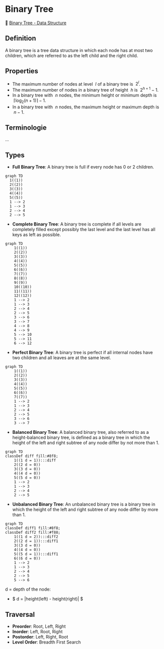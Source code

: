# Binary Tree

:deciduous_tree: [Binary Tree - Data Structure](https://www.programiz.com/dsa/trees)

## Definition

A binary tree is a tree data structure in which each node has at most two children, which are referred to as the left child and the right child.

## Properties

- The maximum number of nodes at level $\ l$ of a binary tree is $\ 2^l$.
- The maximum number of nodes in a binary tree of height $\ h$ is $\ 2^{h+1}-1$.
- In a binary tree with $\ n$ nodes, the minimum height or minimum depth is $\ \lceil \log_2(n+1) \rceil - 1$.
- In a binary tree with $\ n$ nodes, the maximum height or maximum depth is $\ n-1$.

## Terminologie

...

## Types

- **Full Binary Tree**: A binary tree is full if every node has 0 or 2 children.

```mermaid
graph TD
  1((1))
  2((2))
  3((3))
  4((4))
  5((5))
  1 --> 2
  1 --> 3
  2 --> 4
  2 --> 5
```

- **Complete Binary Tree**: A binary tree is complete if all levels are completely filled except possibly the last level and the last level has all keys as left as possible.

```mermaid
graph TD
    1((1))
    2((2))
    3((3))
    4((4))
    5((5))
    6((6))
    7((7))
    8((8))
    9((9))
    10((10))
    11((11))
    12((12))
    1 --> 2
    1 --> 3
    2 --> 4
    2 --> 5
    3 --> 6
    3 --> 7
    4 --> 8
    4 --> 9
    5 --> 10
    5 --> 11
    6 --> 12
```

- **Perfect Binary Tree**: A binary tree is perfect if all internal nodes have two children and all leaves are at the same level.

```mermaid
graph TD
    1((1))
    2((2))
    3((3))
    4((4))
    5((5))
    6((6))
    7((7))
    1 --> 2
    1 --> 3
    2 --> 4
    2 --> 5
    3 --> 6
    3 --> 7
```

- **Balanced Binary Tree**: A balanced binary tree, also referred to as a height-balanced binary tree, is defined as a binary tree in which the height of the left and right subtree of any node differ by not more than 1.

```mermaid
graph TD
classDef diff fill:#8f8;
    1((1 d = 1)):::diff
    2((2 d = 0))
    3((3 d = 0))
    4((4 d = 0))
    5((5 d = 0))
    1 --> 2
    1 --> 3
    2 --> 4
    2 --> 5
```

- **Unbalanced Binary Tree**: An unbalanced binary tree is a binary tree in which the height of the left and right subtree of any node differ by more than 1.

```mermaid
graph TD
classDef diff1 fill:#8f8;
classDef diff2 fill:#f88;
    1((1 d = 2)):::diff2
    2((2 d = 1)):::diff1
    3((3 d = 0))
    4((4 d = 0))
    5((5 d = 1)):::diff1
    6((6 d = 0))
    1 --> 2
    1 --> 3
    2 --> 4
    2 --> 5
    5 --> 6
```

d = depth of the node:
  - $ d = |height(left) - height(right)| $


## Traversal

- **Preorder**: Root, Left, Right
- **Inorder**: Left, Root, Right
- **Postorder**: Left, Right, Root
- **Level Order**: Breadth First Search
